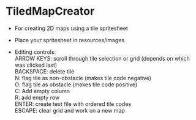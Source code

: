 # TiledMapCreator
- For creating 2D maps using a tile spritesheet

- Place your spritesheet in resources/images

- Editing controls:  
ARROW KEYS: scroll through tile selection or grid (depends on which was clicked last)  
BACKSPACE: delete tile   
N: flag tile as non-obstacle (makes tile code negative)   
O: flag tile as obstacle (makes tile code positive)  
C: Add empty column  
R: add empty row  
ENTER: create text file with ordered tile codes  
ESCAPE: clear grid and work on a new map
